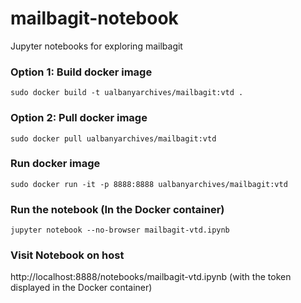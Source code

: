 # mailbagit-notebook
Jupyter notebooks for exploring mailbagit


### Option 1: Build docker image

```
sudo docker build -t ualbanyarchives/mailbagit:vtd .
```

### Option 2: Pull docker image

```
sudo docker pull ualbanyarchives/mailbagit:vtd
```

### Run docker image

```
sudo docker run -it -p 8888:8888 ualbanyarchives/mailbagit:vtd
```

### Run the notebook (In the Docker container)

```
jupyter notebook --no-browser mailbagit-vtd.ipynb
```

### Visit Notebook on host

http://localhost:8888/notebooks/mailbagit-vtd.ipynb (with the token displayed in the Docker container)